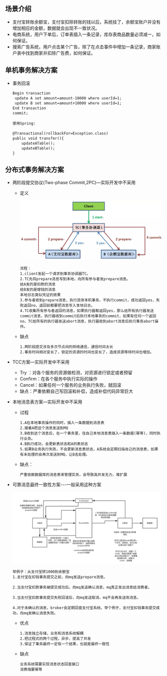 ## 场景介绍

- 支付宝转账余额宝，支付宝扣除转账的钱以后，系统挂了，余额宝账户并没有增加相应的金额，数据就会出现不一致状况。
- 电商系统，用户下单后，订单表插入一条记录，库存表商品数量必须减一，如何保证。
- 搜索广告系统，用户点击某个广告，除了在点击事件中增加一条记录，商家账户表中找到商家并扣除广告费，如何保证。

## 单机事务解决方案

- 事务回滚

  ```
  Begin transaction
   update A set amount=amount-10000 where userId=1;
   update B set amount=amount+10000 where userId=1;
  End transaction
  commit;
  
  使用Spring:
  
  @Transactional(rollbackFor=Exception.class)
  public void transfer(){
      updateATable();
      updateBTable();
  }
  ```

## 分布式事务解决方案

- 两阶段提交协议(Two-phase Commit,2PC)—实际开发中不采用

  - 定义

    ![2PC](img/2PC.png)

    ```
    流程：
    1.client发起一个请求到事务协调器TC。
    2.TC先将prepare消息写到本地，向所有参与者发prepare消息。
    给A发的是扣款的消息
    给B发的是增钱的消息
    本地日志类似凭证的效果
    3.参与者收到prepare消息，执行具体本机事务，不执行commit，成功返回yes，失败返回no，返回前都要把消息写入本地日志。
    4.TC收集所有参与者返回的消息，如果执行器都返回yes，那么给所有执行器发送commit消息，执行器收到commit后执行本地事务的commit，如果有任何一个返回no，TC给所有的执行器发送abort消息，执行器收到abort消息后执行事务abort操作。
    ```

  - 缺点

    ```
    1.两阶段提交涉及多次节点间的网络通信，通信时间太长
    2.事务时间相对变长了，锁定的资源的时间也变长了，造成资源等待时间也增加。
    ```

- TCC方案—实际开发中不采用

  - Try ：对各个服务的资源做检测，对资源进行锁定或者预留
  - Confirm：在各个服务中执行实际的操作
  - Cancel：如果任何一个服务的业务执行失败，就回滚
  - 缺点：严重依赖自己写回滚和补偿，造成补偿代码异常巨大

- 本地消息表方案—实际开发中不采用

  - 过程

    ```
    1.A在本地事务操作的同时，插入一条数据到消息表
    2.接着A把这个消息发送到MQ
    3.B收到这个消息后，在一个事务里，往自己本地消息表插入一条数据(幂等)，同时执行业务。
    4.B执行成功，会更新表状态和A的表状态
    5.如果B业务执行失败，不会更新消息表状态，A系统会定期扫描自己的消息表，如果有未处理的会再次发送到MQ，让B去处理。
    ```

  - 缺点：

    ```
    严重依赖数据库的消息表来管理实务，会导致高并发无力，难扩展
    ```

- 可靠消息最终一致性方案---一般采用这种方案

  ![mq分布式一致性](img/mq分布式一致性.png)

  ```
  举例子：从支付宝转1000到余额宝
  1.支付宝在扣钱事务提交之前，向mq发送prepare消息。
  
  2.当支付宝扣款事务被提交成功后，向mq发送确认消息，mq真正发出消息给消费者。
  
  3.当支付宝扣款事务提交失败回滚后，向mq发送取消，mq不会再发送改消息。
  
  4.对于未确认的消息，broker会定期回查支付宝系统。举个例子，支付宝扣钱事务提交成功，向mq发确认消息失败。
  ```

  - 优点

    ```
    1.消息独立存储，业务和消息系统解耦
    2.把过程式的两个过程，异步，提高了并发
    3.保证了事务最终一定有一个结果，也就是最终一致性
    ```

  - 缺点

    ```
    业务系统需要实现消息状态回查接口
    消费端要幂等
    ```

